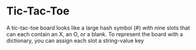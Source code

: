 # Tic-Tac-Toe
A tic-tac-toe board looks like a large hash symbol (#) with nine slots that can each contain an X, an O, or a blank. To represent the board with a dictionary, you can assign each slot a string-value key
